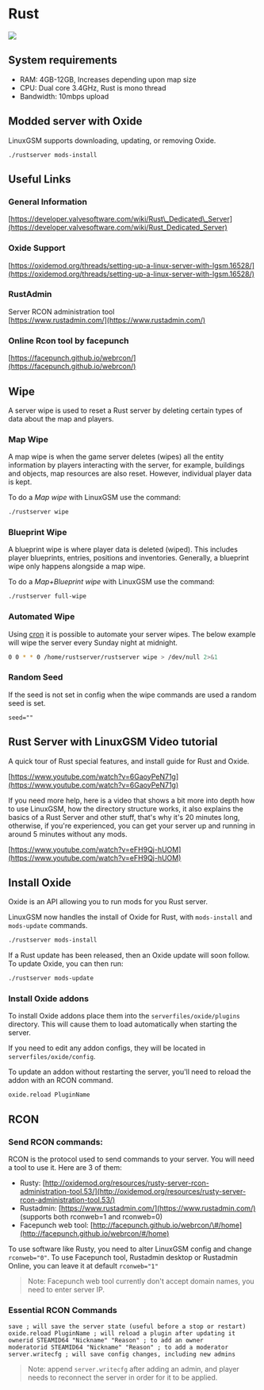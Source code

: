 # Rust

![](../.gitbook/assets/rustbanner.jpg)

## System requirements

* RAM: 4GB-12GB, Increases depending upon map size
* CPU: Dual core 3.4GHz, Rust is mono thread
* Bandwidth: 10mbps upload

## Modded server with Oxide

LinuxGSM supports downloading, updating, or removing Oxide.

```text
./rustserver mods-install
```

## Useful Links

### General Information

[https://developer.valvesoftware.com/wiki/Rust\_Dedicated\_Server](https://developer.valvesoftware.com/wiki/Rust_Dedicated_Server)

### Oxide Support

[https://oxidemod.org/threads/setting-up-a-linux-server-with-lgsm.16528/](https://oxidemod.org/threads/setting-up-a-linux-server-with-lgsm.16528/)

### RustAdmin

Server RCON administration tool  
[https://www.rustadmin.com/](https://www.rustadmin.com/)

### Online Rcon tool by facepunch

[https://facepunch.github.io/webrcon/](https://facepunch.github.io/webrcon/)

## Wipe

A server wipe is used to reset a Rust server by deleting certain types of data about the map and players.

### Map Wipe

A map wipe is when the game server deletes \(wipes\) all the entity information by players interacting with the server, for example, buildings and objects, map resources are also reset. However, individual player data is kept.

To do a _Map wipe_ with LinuxGSM use the command:

```bash
./rustserver wipe
```

### Blueprint Wipe

A blueprint wipe is where player data is deleted \(wiped\). This includes player blueprints, entries, positions and inventories. Generally, a blueprint wipe only happens alongside a map wipe.

To do a _Map+Blueprint wipe_ with LinuxGSM use the command:

```bash
./rustserver full-wipe
```

### Automated Wipe

Using [cron](../configuration/cronjobs.md) it is possible to automate your server wipes. The below example will wipe the server every Sunday night at midnight.

```bash
0 0 * * 0 /home/rustserver/rustserver wipe > /dev/null 2>&1
```

### Random Seed

If the seed is not set in config when the wipe commands are used a random seed is set.

```text
seed=""
```

## Rust Server with LinuxGSM Video tutorial

A quick tour of Rust special features, and install guide for Rust and Oxide.

[https://www.youtube.com/watch?v=6GaoyPeN71g](https://www.youtube.com/watch?v=6GaoyPeN71g)

If you need more help, here is a video that shows a bit more into depth how to use LinuxGSM, how the directory structure works, it also explains the basics of a Rust Server and other stuff, that's why it's 20 minutes long, otherwise, if you're experienced, you can get your server up and running in around 5 minutes without any mods.

[https://www.youtube.com/watch?v=eFH9Qj-hUOM](https://www.youtube.com/watch?v=eFH9Qj-hUOM)

## Install Oxide

Oxide is an API allowing you to run mods for you Rust server.

LinuxGSM now handles the install of Oxide for Rust, with `mods-install` and `mods-update` commands.

```bash
./rustserver mods-install
```

If a Rust update has been released, then an Oxide update will soon follow. To update Oxide, you can then run:

```bash
./rustserver mods-update
```

### Install Oxide addons

To install Oxide addons place them into the `serverfiles/oxide/plugins` directory. This will cause them to load automatically when starting the server.

If you need to edit any addon configs, they will be located in `serverfiles/oxide/config`.

To update an addon without restarting the server, you'll need to reload the addon with an RCON command.

```text
oxide.reload PluginName
```

## RCON

### Send RCON commands:

RCON is the protocol used to send commands to your server. You will need a tool to use it. Here are 3 of them:

* Rusty: [http://oxidemod.org/resources/rusty-server-rcon-administration-tool.53/](http://oxidemod.org/resources/rusty-server-rcon-administration-tool.53/)
* Rustadmin: [https://www.rustadmin.com/](https://www.rustadmin.com/) \(supports both rconweb=1 and rconweb=0\)
* Facepunch web tool: [http://facepunch.github.io/webrcon/\#/home](http://facepunch.github.io/webrcon/#/home)

To use software like Rusty, you need to alter LinuxGSM config and change `rconweb="0"`. To use Facepunch tool, Rustadmin desktop or Rustadmin Online, you can leave it at default `rconweb="1"`

> Note: Facepunch web tool currently don't accept domain names, you need to enter server IP.

### Essential RCON Commands

```text
save ; will save the server state (useful before a stop or restart)
oxide.reload PluginName ; will reload a plugin after updating it
ownerid STEAMID64 "Nickname" "Reason" ; to add an owner
moderatorid STEAMID64 "Nickname" "Reason" ; to add a moderator
server.writecfg ; will save config changes, including new admins
```

> Note: append `server.writecfg` after adding an admin, and player needs to reconnect the server in order for it to be applied.

